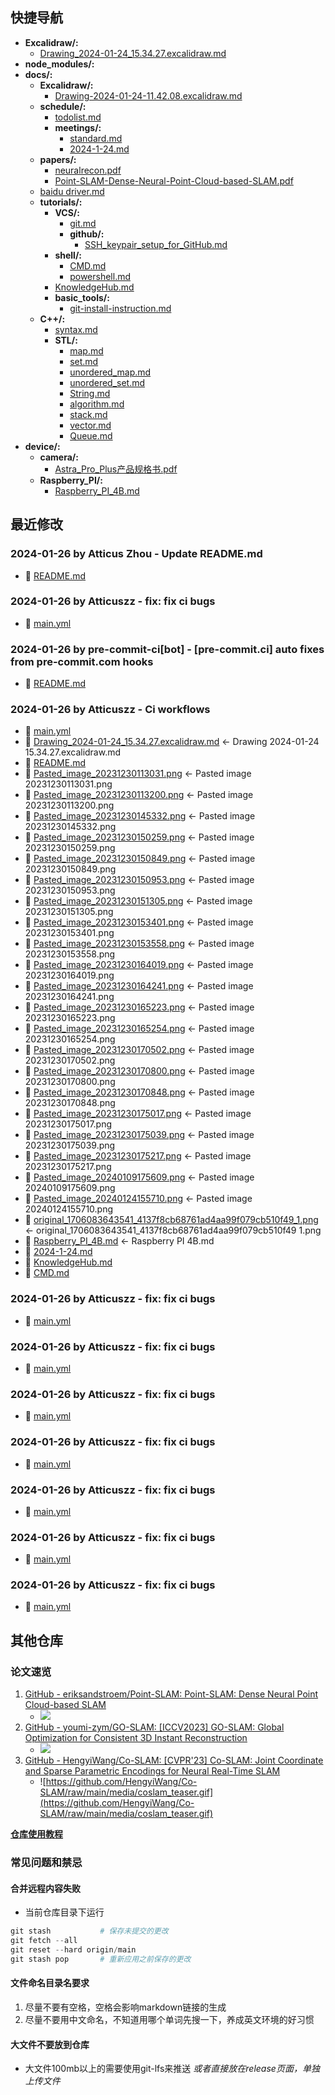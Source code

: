 ## 快捷导航

- **Excalidraw/:**
  - [Drawing_2024-01-24_15.34.27.excalidraw.md](Excalidraw/Drawing_2024-01-24_15.34.27.excalidraw.md)
- **node_modules/:**
- **docs/:**
  - **Excalidraw/:**
    - [Drawing-2024-01-24-11.42.08.excalidraw.md](docs/Excalidraw/Drawing-2024-01-24-11.42.08.excalidraw.md)
  - **schedule/:**
    - [todolist.md](docs/schedule/todolist.md)
    - **meetings/:**
      - [standard.md](docs/schedule/meetings/standard.md)
      - [2024-1-24.md](docs/schedule/meetings/2024-1-24.md)
  - **papers/:**
    - [neuralrecon.pdf](docs/papers/neuralrecon.pdf)
    - [Point-SLAM-Dense-Neural-Point-Cloud-based-SLAM.pdf](docs/papers/Point-SLAM-Dense-Neural-Point-Cloud-based-SLAM.pdf)
  - [baidu driver.md](docs/baidu_driver.md)
  - **tutorials/:**
    - **VCS/:**
      - [git.md](docs/tutorials/VCS/git.md)
      - **github/:**
        - [SSH_keypair_setup_for_GitHub.md](docs/tutorials/VCS/github/SSH_keypair_setup_for_GitHub.md)
    - **shell/:**
      - [CMD.md](docs/tutorials/shell/CMD.md)
      - [powershell.md](docs/tutorials/shell/powershell.md)
    - [KnowledgeHub.md](docs/tutorials/KnowledgeHub.md)
    - **basic_tools/:**
      - [git-install-instruction.md](docs/tutorials/basic_tools/git-install-instruction.md)
  - **C++/:**
    - [syntax.md](docs/C++/syntax.md)
    - **STL/:**
      - [map.md](docs/C++/STL/map.md)
      - [set.md](docs/C++/STL/set.md)
      - [unordered_map.md](docs/C++/STL/unordered_map.md)
      - [unordered_set.md](docs/C++/STL/unordered_set.md)
      - [String.md](docs/C++/STL/String.md)
      - [algorithm.md](docs/C++/STL/algorithm.md)
      - [stack.md](docs/C++/STL/stack.md)
      - [vector.md](docs/C++/STL/vector.md)
      - [Queue.md](docs/C++/STL/Queue.md)
- **device/:**
  - **camera/:**
    - [Astra_Pro_Plus产品规格书.pdf](device/camera/Astra_Pro_Plus产品规格书.pdf)
  - **Raspberry_PI/:**
    - [Raspberry_PI_4B.md](device/Raspberry_PI/Raspberry_PI_4B.md)

## 最近修改

### 2024-01-26 by Atticus Zhou - Update README.md

- 🔨 [README.md](README.md)

### 2024-01-26 by Atticuszz - fix: fix ci bugs

- 🔨 [main.yml](.github/workflows/main.yml)

### 2024-01-26 by pre-commit-ci[bot] - [pre-commit.ci] auto fixes from pre-commit.com hooks

- 🔨 [README.md](README.md)

### 2024-01-26 by Atticuszz - Ci workflows

- 🔨 [main.yml](.github/workflows/main.yml)
- 🚚 [Drawing_2024-01-24_15.34.27.excalidraw.md](Excalidraw/Drawing_2024-01-24_15.34.27.excalidraw.md) <- Drawing 2024-01-24 15.34.27.excalidraw.md
- 🔨 [README.md](README.md)
- 🚚 [Pasted_image_20231230113031.png](assets/Pasted_image_20231230113031.png) <- Pasted image 20231230113031.png
- 🚚 [Pasted_image_20231230113200.png](assets/Pasted_image_20231230113200.png) <- Pasted image 20231230113200.png
- 🚚 [Pasted_image_20231230145332.png](assets/Pasted_image_20231230145332.png) <- Pasted image 20231230145332.png
- 🚚 [Pasted_image_20231230150259.png](assets/Pasted_image_20231230150259.png) <- Pasted image 20231230150259.png
- 🚚 [Pasted_image_20231230150849.png](assets/Pasted_image_20231230150849.png) <- Pasted image 20231230150849.png
- 🚚 [Pasted_image_20231230150953.png](assets/Pasted_image_20231230150953.png) <- Pasted image 20231230150953.png
- 🚚 [Pasted_image_20231230151305.png](assets/Pasted_image_20231230151305.png) <- Pasted image 20231230151305.png
- 🚚 [Pasted_image_20231230153401.png](assets/Pasted_image_20231230153401.png) <- Pasted image 20231230153401.png
- 🚚 [Pasted_image_20231230153558.png](assets/Pasted_image_20231230153558.png) <- Pasted image 20231230153558.png
- 🚚 [Pasted_image_20231230164019.png](assets/Pasted_image_20231230164019.png) <- Pasted image 20231230164019.png
- 🚚 [Pasted_image_20231230164241.png](assets/Pasted_image_20231230164241.png) <- Pasted image 20231230164241.png
- 🚚 [Pasted_image_20231230165223.png](assets/Pasted_image_20231230165223.png) <- Pasted image 20231230165223.png
- 🚚 [Pasted_image_20231230165254.png](assets/Pasted_image_20231230165254.png) <- Pasted image 20231230165254.png
- 🚚 [Pasted_image_20231230170502.png](assets/Pasted_image_20231230170502.png) <- Pasted image 20231230170502.png
- 🚚 [Pasted_image_20231230170800.png](assets/Pasted_image_20231230170800.png) <- Pasted image 20231230170800.png
- 🚚 [Pasted_image_20231230170848.png](assets/Pasted_image_20231230170848.png) <- Pasted image 20231230170848.png
- 🚚 [Pasted_image_20231230175017.png](assets/Pasted_image_20231230175017.png) <- Pasted image 20231230175017.png
- 🚚 [Pasted_image_20231230175039.png](assets/Pasted_image_20231230175039.png) <- Pasted image 20231230175039.png
- 🚚 [Pasted_image_20231230175217.png](assets/Pasted_image_20231230175217.png) <- Pasted image 20231230175217.png
- 🚚 [Pasted_image_20240109175609.png](assets/Pasted_image_20240109175609.png) <- Pasted image 20240109175609.png
- 🚚 [Pasted_image_20240124155710.png](assets/Pasted_image_20240124155710.png) <- Pasted image 20240124155710.png
- 🚚 [original_1706083643541_4137f8cb68761ad4aa99f079cb510f49_1.png](assets/original_1706083643541_4137f8cb68761ad4aa99f079cb510f49_1.png) <- original_1706083643541_4137f8cb68761ad4aa99f079cb510f49 1.png
- 🚚 [Raspberry_PI_4B.md](device/Raspberry_PI/Raspberry_PI_4B.md) <- Raspberry PI 4B.md
- 🔨 [2024-1-24.md](docs/schedule/meetings/2024-1-24.md)
- 🔨 [KnowledgeHub.md](docs/tutorials/KnowledgeHub.md)
- 🔨 [CMD.md](docs/tutorials/shell/CMD.md)

### 2024-01-26 by Atticuszz - fix: fix ci bugs

- 🔨 [main.yml](.github/workflows/main.yml)

### 2024-01-26 by Atticuszz - fix: fix ci bugs

- 🔨 [main.yml](.github/workflows/main.yml)

### 2024-01-26 by Atticuszz - fix: fix ci bugs

- 🔨 [main.yml](.github/workflows/main.yml)

### 2024-01-26 by Atticuszz - fix: fix ci bugs

- 🔨 [main.yml](.github/workflows/main.yml)

### 2024-01-26 by Atticuszz - fix: fix ci bugs

- 🔨 [main.yml](.github/workflows/main.yml)

### 2024-01-26 by Atticuszz - fix: fix ci bugs

- 🔨 [main.yml](.github/workflows/main.yml)

### 2024-01-26 by Atticuszz - fix: fix ci bugs

- 🔨 [main.yml](.github/workflows/main.yml)

## 其他仓库

### 论文速览

1. [GitHub - eriksandstroem/Point-SLAM: Point-SLAM: Dense Neural Point Cloud-based SLAM](https://github.com/eriksandstroem/Point-SLAM)
   - ![](https://github.com/eriksandstroem/Point-SLAM/raw/main/media/office_4.gif)
2. [GitHub - youmi-zym/GO-SLAM: [ICCV2023] GO-SLAM: Global Optimization for Consistent 3D Instant Reconstruction](https://github.com/youmi-zym/GO-SLAM)
   - ![](https://github.com/youmi-zym/GO-SLAM/raw/main/images/comparison.png)
3. [GitHub - HengyiWang/Co-SLAM: [CVPR'23] Co-SLAM: Joint Coordinate and Sparse Parametric Encodings for Neural Real-Time SLAM](https://github.com/HengyiWang/Co-SLAM)
   - ![https://github.com/HengyiWang/Co-SLAM/raw/main/media/coslam_teaser.gif](https://github.com/HengyiWang/Co-SLAM/raw/main/media/coslam_teaser.gif)

**[仓库使用教程](docs/tutorials/KnowledgeHub.md)**

### 常见问题和禁忌

#### 合并远程内容失败

- 当前仓库目录下运行

```PowerShell
git stash           # 保存未提交的更改
git fetch --all
git reset --hard origin/main
git stash pop       # 重新应用之前保存的更改
```

#### 文件命名目录名要求

1. 尽量不要有空格，空格会影响markdown链接的生成
2. 尽量不要用中文命名，不知道用哪个单词先搜一下，养成英文环境的好习惯

#### 大文件不要放到仓库

- 大文件100mb以上的需要使用git-lfs来推送 _或者直接放在release页面，单独上传文件_
